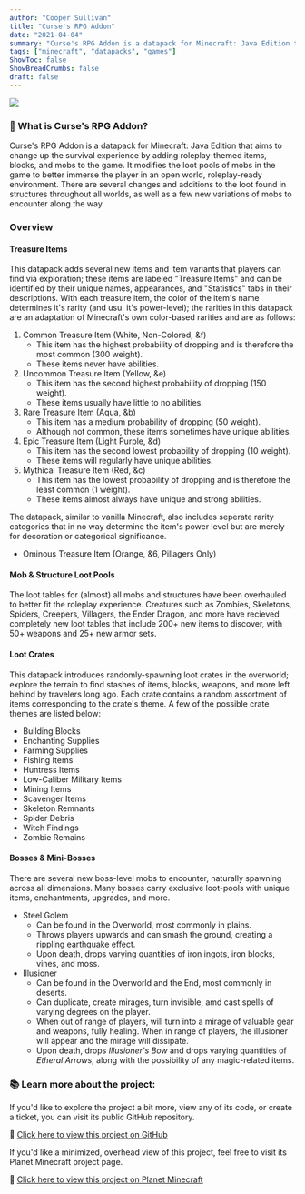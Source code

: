 ```yaml
---
author: "Cooper Sullivan"
title: "Curse's RPG Addon"
date: "2021-04-04"
summary: "Curse's RPG Addon is a datapack for Minecraft: Java Edition that aims to change up the survival experience by adding roleplay-themed items, blocks, and mobs to the game."
tags: ["minecraft", "datapacks", "games"]
ShowToc: false
ShowBreadCrumbs: false
draft: false
---
```


![](/images/curses-rpg-addon.png)

### 📖 What is Curse's RPG Addon?
Curse's RPG Addon is a datapack for Minecraft: Java Edition that aims to change up the survival experience by adding roleplay-themed items, blocks, and mobs to the game. 
It modifies the loot pools of mobs in the game to better immerse the player in an open world, roleplay-ready environment.
There are several changes and additions to the loot found in structures throughout all worlds, as well as a few new variations of mobs to encounter along the way.

### Overview
#### Treasure Items
This datapack adds several new items and item variants that players can find via exploration;
these items are labeled "Treasure Items" and can be identified by their unique names, appearances, and "Statistics" tabs in their descriptions.
With each treasure item, the color of the item's name determines it's rarity (and usu. it's power-level); the rarities in this datapack are an
adaptation of Minecraft's own color-based rarities and are as follows:
1. Common Treasure Item (White, Non-Colored, &f)
	- This item has the highest probability of dropping and is therefore the most common (300 weight).
	- These items never have abilities.
2. Uncommon Treasure Item (Yellow, &e)
	- This item has the second highest probability of dropping (150 weight).
	- These items usually have little to no abilities.
3. Rare Treasure Item (Aqua, &b)
	- This item has a medium probability of dropping (50 weight).
	- Although not common, these items sometimes have unique abilities.
4. Epic Treasure Item (Light Purple, &d)
	- This item has the second lowest probability of dropping (10 weight).
	- These items will regularly have unique abilities.
5. Mythical Treasure Item (Red, &c)
	- This item has the lowest probability of dropping and is therefore the least common (1 weight).
	- These items almost always have unique and strong abilities.

The datapack, similar to vanilla Minecraft, also includes seperate rarity categories that in no way determine the item's power level but are merely for decoration or categorical significance.

- Ominous Treasure Item (Orange, &6, Pillagers Only)

#### Mob & Structure Loot Pools
The loot tables for (almost) all mobs and structures have been overhauled to better fit the roleplay experience. Creatures such as
Zombies, Skeletons, Spiders, Creepers, Villagers, the Ender Dragon, and more have recieved completely new loot tables that include
200+ new items to discover, with 50+ weapons and 25+ new armor sets.

#### Loot Crates
This datapack introduces randomly-spawning loot crates in the overworld; explore the terrain to find stashes
of items, blocks, weapons, and more left behind by travelers long ago. Each crate contains a random assortment
of items corresponding to the crate's theme. A few of the possible crate themes are listed below:
- Building Blocks
- Enchanting Supplies
- Farming Supplies
- Fishing Items
- Huntress Items
- Low-Caliber Military Items
- Mining Items
- Scavenger Items
- Skeleton Remnants
- Spider Debris
- Witch Findings
- Zombie Remains

#### Bosses & Mini-Bosses
There are several new boss-level mobs to encounter, naturally spawning across all dimensions. Many bosses carry
exclusive loot-pools with unique items, enchantments, upgrades, and more. 
- Steel Golem
	- Can be found in the Overworld, most commonly in plains.
	- Throws players upwards and can smash the ground, creating a rippling earthquake effect.
	- Upon death, drops varying quantities of iron ingots, iron blocks, vines, and moss.
- Illusioner
	- Can be found in the Overworld and the End, most commonly in deserts.
	- Can duplicate, create mirages, turn invisible, amd cast spells of varying degrees on the player.
	- When out of range of players, will turn into a mirage of valuable gear and weapons, fully healing. When in range of players, the illusioner will appear and the mirage will dissipate.
	- Upon death, drops *Illusioner's Bow* and drops varying quantities of *Etheral Arrows*, along with the possibility of any magic-related items.

### 📚 Learn more about the project:
If you'd like to explore the project a bit more, view any of its code, or create a ticket,
you can visit its public GitHub repository.

🔗 [Click here to view this project on GitHub](https://github.com/coopersully/rp-addon)

If you'd like a minimized, overhead view of this project, feel free to visit its Planet Minecraft project page.

🔗 [Click here to view this project on Planet Minecraft](https://www.planetminecraft.com/data-pack/curse-s-rp-addon)
